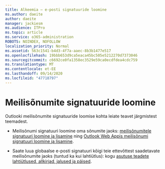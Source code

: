 ```yaml
---
title: Alkeemia – e-posti signatuuride loomine
ms.author: daeite
author: daeite
manager: jackiesm
ms.audience: ITPro
ms.topic: article
ms.service: o365-administration
ROBOTS: NOINDEX, NOFOLLOW
localization_priority: Normal
ms.assetid: 563c1541-b4d3-4f7a-aaec-8b3b1477e517
ms.openlocfilehash: 19bbb653d9ca5eaca45bc505e5212270d7373046
ms.sourcegitcommit: c6692ce0fa1358ec3529e59ca0ecdfdea4cdc759
ms.translationtype: MT
ms.contentlocale: et-EE
ms.lasthandoff: 09/14/2020
ms.locfileid: "47718797"
---
```

# <a name="create-email-signatures"></a>Meilisõnumite signatuuride loomine

Outlooki meilisõnumite signatuuride loomise kohta leiate teavet järgmistest teemadest.
  
- Meilisõnumi signatuuri loomine oma sõnumite jaoks: [meilisõnumitele signatuuri loomine ja lisamine](https://support.office.com/article/8ee5d4f4-68fd-464a-a1c1-0e1c80bb27f2.aspx) ning [Outlook Web Appis meilisõnumi signatuuri loomine ja lisamine](https://support.office.com/article/0f230564-11b9-4239-83de-f10cbe4dfdfc.aspx).
    
- Saate luua globaalse e-posti signatuuri kõigi teie ettevõttest saadetavate meilisõnumite jaoks (tuntud ka kui lahtiütlus): kogu [asutuse teadete lahtiütlused, allkirjad, jalused ja päised](https://go.microsoft.com/fwlink/p/?linkid=391096).
    

